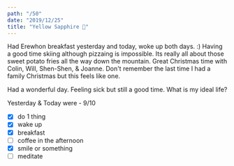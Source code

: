```yaml
---
path: "/50"
date: "2019/12/25"
title: "Yellow Sapphire 🎄"
---
```


Had Erewhon breakfast yesterday and today, woke up both days. :) Having a good time skiing although pizzaing is impossible. Its really all about those sweet potato fries all the way down the mountain. Great Christmas time with Colin, Will, Shen-Shen, & Joanne. Don't remember the last time I had a family Christmas but this feels like one.

Had a wonderful day. Feeling sick but still a good time. What is my ideal life?

Yesterday & Today were - 9/10

- [x] do 1 thing
- [x] wake up
- [x] breakfast
- [ ] coffee in the afternoon
- [x] smile or something
- [ ] meditate
